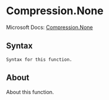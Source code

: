 ---
---

# Compression.None

Microsoft Docs: [Compression.None](https://docs.microsoft.com/en-us/powerquery-m/compression-none)

## Syntax

```
Syntax for this function.
```

## About

About this function.


